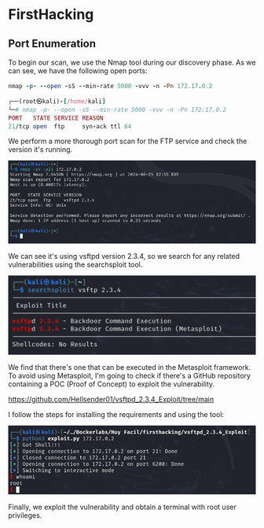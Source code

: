 # FirstHacking

## Port Enumeration

To begin our scan, we use the Nmap tool during our discovery phase. As we can see, we have the following open ports:

```ruby
nmap -p- --open -sS --min-rate 5000 -vvv -n -Pn 172.17.0.2
```

```ruby
┌──(root㉿kali)-[/home/kali]
└─# nmap -p- --open -sS --min-rate 5000 -vvv -n -Pn 172.17.0.2  
PORT   STATE SERVICE REASON
21/tcp open  ftp     syn-ack ttl 64

```
We perform a more thorough port scan for the FTP service and check the version it's running.

![Descripción de First](Imagenes/First_1.png)

We can see it's using vsftpd version 2.3.4, so we search for any related vulnerabilities using the searchsploit tool.

![Descripción de First](Imagenes/First_2.png)

We find that there's one that can be executed in the Metasploit framework. To avoid using Metasploit, I'm going to check if there's a GitHub repository containing a POC (Proof of Concept) to exploit the vulnerability.

https://github.com/Hellsender01/vsftpd_2.3.4_Exploit/tree/main

I follow the steps for installing the requirements and using the tool:

![Descripción de First](Imagenes/First_3.png)

Finally, we exploit the vulnerability and obtain a terminal with root user privileges.